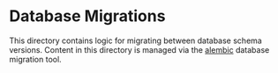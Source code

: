 # Database Migrations

This directory contains logic for migrating between database schema versions.
Content in this directory is managed via the [alembic](https://alembic.sqlalchemy.org/en/latest/index.html) database migration tool.